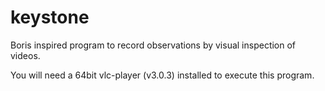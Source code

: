 # keystone

Boris inspired program to record observations by visual inspection of videos.

You will need a 64bit vlc-player (v3.0.3) installed to execute this program.
